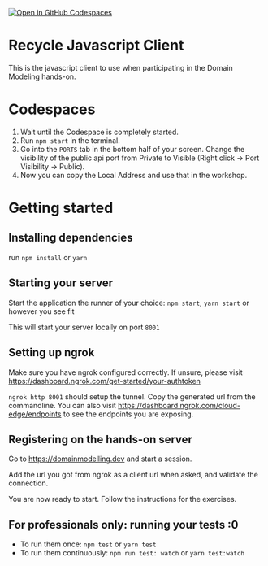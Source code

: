 [![Open in GitHub Codespaces](https://github.com/codespaces/badge.svg)](https://github.com/codespaces/new?hide_repo_select=true&ref=main&repo=595113708)
# Recycle Javascript Client
This is the javascript client to use when participating in the Domain Modeling hands-on.

# Codespaces

1. Wait until the Codespace is completely started.
1. Run `npm start` in the terminal.
1. Go into the `PORTS` tab in the bottom half of your screen. Change the visibility of the public api port from Private to Visible
(Right click -> Port Visibility -> Public).
1. Now you can copy the Local Address and use that in the workshop.

# Getting started
## Installing dependencies
run `npm install` or `yarn`

## Starting your server
Start the application the runner of your choice: `npm start`, `yarn start` or however you see fit

This will start your server locally on port `8001`

## Setting up ngrok
Make sure you have ngrok configured correctly. If unsure, please visit https://dashboard.ngrok.com/get-started/your-authtoken

`ngrok http 8001` should  setup the tunnel. Copy the generated url from the commandline.
You can also visit https://dashboard.ngrok.com/cloud-edge/endpoints to see the endpoints you are exposing.

## Registering on the hands-on server
Go to https://domainmodelling.dev and start a session.

Add the url you got from ngrok as a client url when asked, and validate the connection.

You are now ready to start. Follow the instructions for the exercises.

## For professionals only: running your tests :0
- To run them once: `npm test` or `yarn test`
- To run them continuously: `npm run test: watch` or `yarn test:watch`
